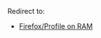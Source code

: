 Redirect to:

*   [Firefox/Profile on RAM](/index.php?title=Firefox/Profile_on_RAM&redirect=no "Firefox/Profile on RAM")